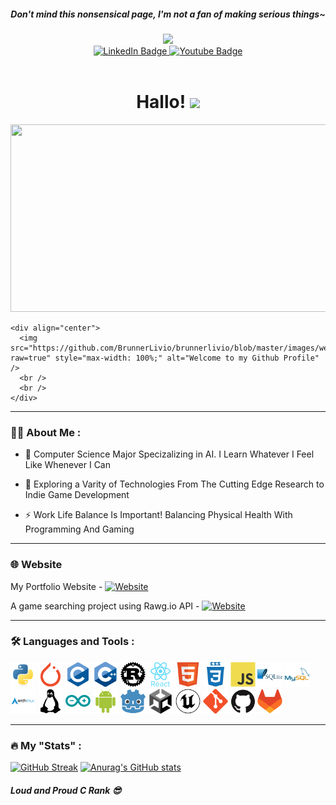 <div id="header" align="center">
  <h5>Don't mind this nonsensical page, I'm not a fan of making serious things~</h5>
  <!-- Funny gif -->
  <img src="https://i.giphy.com/media/v1.Y2lkPTc5MGI3NjExZXhiOXRoNWVjcWZqamw5OTZnbWVwaTV5Yjg4N3pzY2YzZDJ2ZWkzOSZlcD12MV9pbnRlcm5hbF9naWZfYnlfaWQmY3Q9Zw/l0MYQOl03dI0EfNE4/giphy.gif" width="100"/>

<!-- Buttons to my socials -->

<div id="badges">
    <a href="https://www.linkedin.com/in/ryan-yan-b296a4205/">
      <img src="https://img.shields.io/badge/LinkedIn-blue?style=for-the-badge&logo=linkedin&logoColor=white" alt="LinkedIn Badge"/>
    </a>
    <a href="https://madrobot9182.github.io/">
      <img src="https://img.shields.io/website?style=for-the-badge&logo=github&logoColor=white&url=https://madrobot9182.github.io/" alt="Youtube Badge"/>
    </a>
  </div>

<!-- Profile view Counter -->

<img src="https://komarev.com/ghpvc/?username=Madrobot9182&style=flat-square&color=blue" alt=""/>

<!-- hey there -->

<h1>
    Hallo!
    <img src="https://media.giphy.com/media/hvRJCLFzcasrR4ia7z/giphy.gif" width="30px"/>
  </h1>
</div>

<!-- Zainy Border -->

<div align="center">
  <img src="https://i.giphy.com/media/v1.Y2lkPTc5MGI3NjExanRwdXF4aDd1emQydWF2OGY5OTJ2bnptZXFsd2kyOTNwMTA1aDllcSZlcD12MV9pbnRlcm5hbF9naWZfYnlfaWQmY3Q9Zw/xT1XGTn7JyRkjE2y3K/giphy.gif" width="600" height="300">
</div>

```
<div align="center">
  <img src="https://github.com/BrunnerLivio/brunnerlivio/blob/master/images/welcome.png?raw=true" style="max-width: 100%;" alt="Welcome to my Github Profile" />
  <br />
  <br />
</div>
```

---

### :technologist: About Me :

<!-- Basic Bulliten Board -->

- :telescope: Computer Science Major Specizalizing in AI. I Learn Whatever I Feel Like Whenever I Can

- :seedling: Exploring a Varity of Technologies From The Cutting Edge Research to Indie Game Development

- :zap: Work Life Balance Is Important! Balancing Physical Health With Programming And Gaming 

---

### :globe_with_meridians: Website

My Portfolio Website - [![Website](https://img.shields.io/website-up-down-green-red/http/shields.io.svg)](https://protfolio-react-sage.vercel.app/)

A game searching project using Rawg.io API - [![Website](https://img.shields.io/website-up-down-green-red/http/shields.io.svg)](https://react-game-hub-dusky.vercel.app/)

---

### :hammer_and_wrench: Languages and Tools :

<!-- https://github.com/devicons/devicon/tree/master -->

<div>
  <img src="https://github.com/devicons/devicon/blob/master/icons/python/python-original.svg" title="Python" alt="Python" width="40" height="40"/> 
  <img src="https://github.com/devicons/devicon/blob/master/icons/pytorch/pytorch-original.svg" title="Pytorch" alt="Pytorch" width="40" height="40"/> 
  <img src="https://github.com/devicons/devicon/blob/master/icons/c/c-original.svg" title="C" alt="C" width="40" height="40"/> 
  <img src="https://github.com/devicons/devicon/blob/master/icons/cplusplus/cplusplus-original.svg" title="Cpp" alt="Cpp" width="40" height="40"/> 
  <img src="https://github.com/devicons/devicon/blob/master/icons/rust/rust-original.svg" title="Rust" alt="Rust" width="40" height="40"/> 
  <img src="https://github.com/devicons/devicon/blob/master/icons/react/react-original-wordmark.svg" title="React" alt="React" width="40" height="40"/> 
  <img src="https://github.com/devicons/devicon/blob/master/icons/html5/html5-original.svg" title="HTML5" alt="HTML" width="40" height="40"/> 
  <img src="https://github.com/devicons/devicon/blob/master/icons/css3/css3-plain-wordmark.svg"  title="CSS3" alt="CSS" width="40" height="40"/> 
  <img src="https://github.com/devicons/devicon/blob/master/icons/javascript/javascript-original.svg" title="JavaScript" alt="JavaScript" width="40" height="40"/> 
  <img src="https://github.com/devicons/devicon/blob/master/icons/sqlite/sqlite-original-wordmark.svg" title="SQLite"  alt="SQLite" width="40" height="40"/> 
  <img src="https://github.com/devicons/devicon/blob/master/icons/mysql/mysql-original-wordmark.svg" title="MySQL"  alt="MySQL" width="40" height="40"/> 
  <img src="https://github.com/devicons/devicon/blob/master/icons/archlinux/archlinux-original-wordmark.svg" title="Arch Linux"  alt="Arch Linux" width="40" height="40"/> 
  <img src="https://github.com/devicons/devicon/blob/master/icons/linux/linux-plain.svg" title="Linux"  alt="Linux" width="40" height="40"/> 
  <img src="https://github.com/devicons/devicon/blob/master/icons/arduino/arduino-original.svg" title="Arduino" alt="Arduino" width="40" height="40"/> 
  <img src="https://github.com/devicons/devicon/blob/master/icons/android/android-plain.svg" title="Android" alt="Android" width="40" height="40"/> 
  <img src="https://github.com/devicons/devicon/blob/master/icons/godot/godot-original.svg" title="Godot" alt="Godot" width="40" height="40"/> 
  <img src="https://github.com/devicons/devicon/blob/master/icons/unity/unity-original.svg" title="Unity" alt="Unity" width="40" height="40"/> 
  <img src="https://github.com/devicons/devicon/blob/master/icons/unrealengine/unrealengine-original.svg" title="Unreal" alt="Unreal" width="40" height="40"/> 
  <img src="https://github.com/devicons/devicon/blob/master/icons/git/git-original.svg" title="Git"  alt="Git" width="40" height="40"/> 
  <img src="https://github.com/devicons/devicon/blob/master/icons/github/github-original.svg" title="Github"  alt="Github" width="40" height="40"/> 
  <img src="https://github.com/devicons/devicon/blob/master/icons/gitlab/gitlab-original.svg" title="Gitlab"  alt="Gitlab" width="40" height="40"/> 

</div>

---

### :fire: My "Stats" :

<!-- https://github.com/anuraghazra/github-readme-stats -->

[![GitHub Streak](http://github-readme-streak-stats.herokuapp.com?user=Madrobot9182&theme=dark&background=000000)](https://git.io/streak-stats)
[![Anurag's GitHub stats](https://github-readme-stats.vercel.app/api?username=Madrobot9182)](https://github.com/anuraghazra/github-readme-stats) <h5>Loud and Proud C Rank :sunglasses:</h5>

<!-- [![Top Langs](https://github-readme-stats.vercel.app/api/top-langs/?username=Madrobot9182&layout=compact&theme=vision-friendly-dark)](https://github.com/anuraghazra/github-readme-stats) -->
